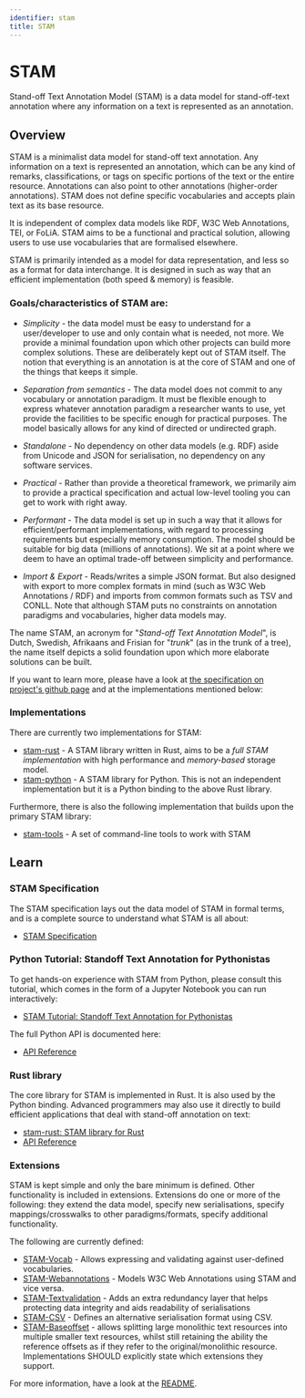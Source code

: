```yaml
---
identifier: stam
title: STAM
---
```


# STAM

Stand-off Text Annotation Model (STAM) is a data model for stand-off-text annotation where any information on a text is represented as an annotation.

## Overview

STAM is a minimalist data model for stand-off text annotation. Any information on a text is represented an annotation, which can be any kind of remarks, classifications, or tags on specific portions of the text or the entire resource. Annotations can also point to other annotations (higher-order annotations). STAM does not define specific vocabularies and accepts plain text as its base resource.

It is independent of complex data models like RDF, W3C Web Annotations, TEI, or FoLiA. STAM aims to be a functional and practical solution, allowing users to use  use vocabularies that are formalised elsewhere.

STAM is primarily intended as a model for data representation, and less so as a format for data interchange. It is designed in such as way that an efficient implementation (both speed & memory) is feasible. 

### Goals/characteristics of STAM are:

* *Simplicity* - the data model must be easy to understand for a user/developer to use and only contain what is needed, not more. We provide a minimal foundation upon which other projects can build more complex solutions. These are deliberately kept out of STAM itself. The notion that everything is an annotation is at the core of STAM and one of the things that keeps it simple.

* *Separation from semantics* - The data model does not commit to any vocabulary or annotation paradigm. It must be flexible enough to express whatever annotation paradigm a researcher wants to use, yet provide the facilities to be specific enough for practical purposes. The model basically allows for any kind of directed or undirected graph.

* *Standalone* - No dependency on other data models (e.g. RDF) aside from Unicode and JSON for serialisation, no dependency on any software services.

* *Practical* - Rather than provide a theoretical framework, we primarily aim to provide a practical specification and actual low-level tooling you can get to work with right away.

* *Performant* - The data model is set up in such a way that it allows for efficient/performant implementations, with regard to processing requirements but especially memory consumption. The model should be suitable for big data (millions of annotations). We sit at a point where we deem to have an optimal trade-off between simplicity and performance.

* *Import & Export* - Reads/writes a simple JSON format. But also designed with export to more complex formats in mind (such as W3C Web Annotations / RDF) and imports from common formats such as TSV and CONLL. Note that although STAM puts no constraints on annotation paradigms and vocabularies, higher data models may.

The name STAM, an acronym for "*Stand-off Text Annotation Model*", is Dutch, Swedish, Afrikaans and Frisian for "*trunk*" (as in the trunk of a tree), the name itself depicts a solid foundation upon which more elaborate solutions can be built.

If you want to learn more, please have a look at [the specification on project's github page](https://github.com/annotation/stam/blob/master/README.md) and at the implementations mentioned below:

### Implementations

There are currently two implementations for STAM:

* [stam-rust](https://github.com/annotation/stam-rust) - A STAM library written in Rust, aims to be a *full STAM implementation* with high performance and *memory-based* storage model.
* [stam-python](https://github.com/annotation/stam-python) - A STAM library for Python. This is not an independent implementation but it is a Python binding to the above Rust library.

Furthermore, there is also the following implementation that builds upon the primary STAM library:

* [stam-tools](https://github.com/annotation/stam-tools) - A set of command-line tools to work with STAM 

## Learn

### STAM Specification

The STAM specification lays out the data model of STAM in formal terms, and is a complete source to understand what STAM is all about:

* [STAM Specification](https://github.com/annotation/stam/blob/master/README.md)

### Python Tutorial: Standoff Text Annotation for Pythonistas

To get hands-on experience with STAM from Python, please consult this tutorial, which comes in the form of a Jupyter Notebook you can run interactively:

* [STAM Tutorial: Standoff Text Annotation for Pythonistas](https://github.com/annotation/stam-python/blob/master/tutorial.ipynb)

The full Python API is documented here:

* [API Reference](https://stam-python.readthedocs.io)

### Rust library

The core library for STAM is implemented in Rust. It is also used by the Python binding. Advanced programmers may also use it directly to build efficient applications that deal with stand-off annotation on text:

* [stam-rust: STAM library for Rust](https://github.com/annotation/stam-rust)
* [API Reference](https://docs.rs/stam/latest/stam/)

### Extensions

STAM is kept simple and only the bare minimum is defined. Other functionality is included in extensions. Extensions do one or more of the following: they extend the data model, specify new serialisations, specify mappings/crosswalks to other paradigms/formats, specify additional functionality.

The following are currently defined:

* [STAM-Vocab](https://github.com/annotation/stam/blob/master/extensions/stam-vocab) - Allows expressing and validating against user-defined vocabularies.
* [STAM-Webannotations](https://github.com/annotation/stam/blob/master/extensions/stam-webannotations) - Models W3C Web Annotations using STAM and vice versa.
* [STAM-Textvalidation](https://github.com/annotation/stam/blob/master/extensions/stam-textvalidation) - Adds an extra redundancy layer that helps protecting data integrity and aids readability of serialisations
* [STAM-CSV](https://github.com/annotation/stam/blob/master/extensions/stam-csv) - Defines an alternative serialisation format using CSV.
* [STAM-Baseoffset](https://github.com/annotation/stam/blob/master/extensions/stam-baseoffset) - allows splitting large monolithic text resources into multiple smaller text resources, whilst still retaining the ability the reference offsets as if they refer to the original/monolithic resource.
Implementations SHOULD explicitly state which extensions they support.

For more information, have a look at the [README](https://github.com/annotation/stam).


